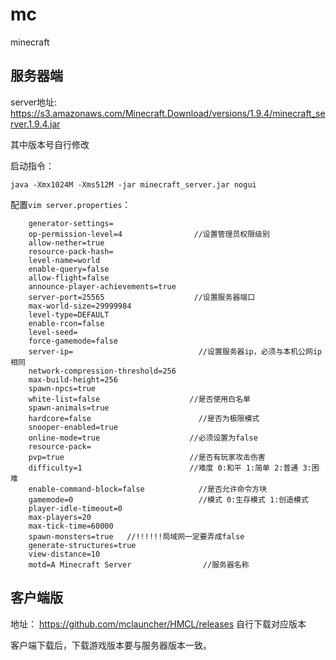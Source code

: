 # mc
minecraft

## 服务器端

server地址: https://s3.amazonaws.com/Minecraft.Download/versions/1.9.4/minecraft_server.1.9.4.jar

其中版本号自行修改

启动指令：
```
java -Xmx1024M -Xms512M -jar minecraft_server.jar nogui
```

配置`vim server.properties`：

```
    generator-settings=
    op-permission-level=4                //设置管理员权限级别
    allow-nether=true
    resource-pack-hash=
    level-name=world
    enable-query=false
    allow-flight=false
    announce-player-achievements=true
    server-port=25565                    //设置服务器端口
    max-world-size=29999984
    level-type=DEFAULT
    enable-rcon=false
    level-seed=
    force-gamemode=false
    server-ip=                            //设置服务器ip，必须与本机公网ip相同
    network-compression-threshold=256
    max-build-height=256
    spawn-npcs=true
    white-list=false                    //是否使用白名单
    spawn-animals=true
    hardcore=false                        //是否为极限模式
    snooper-enabled=true
    online-mode=true                    //必须设置为false
    resource-pack=
    pvp=true                            //是否有玩家攻击伤害
    difficulty=1                        //难度 0:和平 1:简单 2:普通 3:困难
    enable-command-block=false            //是否允许命令方块
    gamemode=0                            //模式 0:生存模式 1:创造模式
    player-idle-timeout=0
    max-players=20
    max-tick-time=60000
    spawn-monsters=true   //!!!!!!局域网一定要弄成false
    generate-structures=true
    view-distance=10
    motd=A Minecraft Server                //服务器名称
```

## 客户端版

地址： https://github.com/mclauncher/HMCL/releases 自行下载对应版本

客户端下载后，下载游戏版本要与服务器版本一致。

